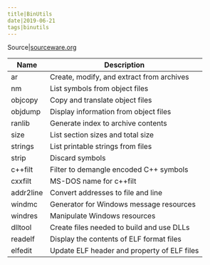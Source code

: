 ```yaml
---
title|BinUtils
date|2019-06-21
tags|binutils
---
```


Source|[sourceware.org](https://sourceware.org/binutils/docs/binutils/index.html#SEC_Contents)

|Name|Description|
|----|-----------|
|ar|Create, modify, and extract from archives|
|nm|List symbols from object files|
|objcopy|Copy and translate object files|
|objdump|Display information from object files|
|ranlib|Generate index to archive contents|
|size|List section sizes and total size|
|strings|List printable strings from files|
|strip|Discard symbols|
|c++filt|Filter to demangle encoded C++ symbols|
|cxxfilt|MS-DOS name for c++filt|
|addr2line|Convert addresses to file and line|
|windmc|Generator for Windows message resources|
|windres|Manipulate Windows resources|
|dlltool|Create files needed to build and use DLLs|
|readelf|Display the contents of ELF format files|
|elfedit|Update ELF header and property of ELF files|